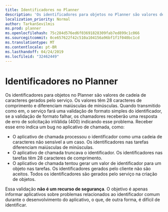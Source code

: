 ```yaml
---
title: Identificadores no Planner
description: 'Os identificadores para objetos no Planner são valores de cadeia de caracteres gerados pelo serviço. Os valores têm 28 caracteres de comprimento e diferenciam maiúsculas de minúsculas. Quando transmitido como em, o serviço fará uma validação de formato simples do identificador, se a validação de formato falhar, os chamadores receberão uma resposta de erro de solicitação inVálida (400) indicando esse problema. Receber esse erro indica um bug no aplicativo de chamada, como:'
localization_priority: Normal
author: TarkanSevilmis
ms.prod: planner
ms.openlocfilehash: 75c284d576ed6f03691828309fab7ed899c1c066
ms.sourcegitcommit: 0ce657622f42c510a104156a96bf1f1f040bc1cd
ms.translationtype: MT
ms.contentlocale: pt-BR
ms.lasthandoff: 04/24/2019
ms.locfileid: "32462449"
---
```

# <a name="identifiers-in-planner"></a>Identificadores no Planner

Os identificadores para objetos no Planner são valores de cadeia de caracteres gerados pelo serviço. Os valores têm 28 caracteres de comprimento e diferenciam maiúsculas de minúsculas. Quando transmitido como em, o serviço fará uma validação de formato simples do identificador, se a validação de formato falhar, os chamadores receberão uma resposta de erro de solicitação inVálida (400) indicando esse problema. Receber esse erro indica um bug no aplicativo de chamada, como:

- O aplicativo de chamada processou o identificador como uma cadeia de caracteres não sensível a um caso. Os identificadores nas tarefas diferenciam maiúsculas de minúsculas.
- O aplicativo de chamada truncava o identificador. Os identificadores nas tarefas têm 28 caracteres de comprimento.
- O aplicativo de chamada tentou gerar um valor de identificador para um objeto nas tarefas. Os identificadores gerados pelo cliente não são aceitos. Todos os identificadores são gerados pelo serviço na criação de objetos.

Essa validação **não é um recurso de segurança**. O objetivo é apenas informar aplicativos sobre problemas relacionados ao identificador comum durante o desenvolvimento do aplicativo, o que, de outra forma, é difícil de identificar.
